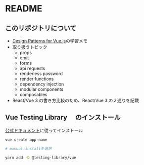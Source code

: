 # README

## このリポジトリについて

- [Design Patterns for Vue.js](https://lachlan-miller.me/design-patterns-for-vuejs)の学習メモ
- 取り扱うトピック
  - props
  - emit
  - forms
  - api requests
  - renderless password
  - render functions
  - dependency injection
  - modular components
  - composables
- React/Vue 3 の書き方比較のため、React/Vue 3 の２通りを記載

## Vue Testing Library 　のインストール

[公式ドキュメント](https://testing-library.com/docs/vue-testing-library/intro)に従ってインストール

```bash
vue create app-name

# manual installを選択

yarn add -D @testing-library/vue
```
